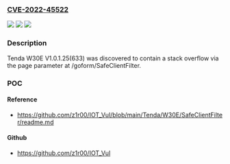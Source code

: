 ### [CVE-2022-45522](https://cve.mitre.org/cgi-bin/cvename.cgi?name=CVE-2022-45522)
![](https://img.shields.io/static/v1?label=Product&message=n%2Fa&color=blue)
![](https://img.shields.io/static/v1?label=Version&message=n%2Fa&color=blue)
![](https://img.shields.io/static/v1?label=Vulnerability&message=n%2Fa&color=brighgreen)

### Description

Tenda W30E V1.0.1.25(633) was discovered to contain a stack overflow via the page parameter at /goform/SafeClientFilter.

### POC

#### Reference
- https://github.com/z1r00/IOT_Vul/blob/main/Tenda/W30E/SafeClientFilter/readme.md

#### Github
- https://github.com/z1r00/IOT_Vul

